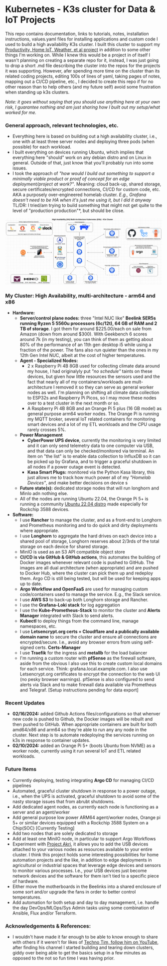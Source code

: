 # Kubernetes - K3s cluster for Data & IoT Projects

This repo contains documentation, links to tutorials, notes, installation instructions, values.yaml files for installing applications and custom code I used to build a high availability K3s cluster. I built this cluster to support my [Productivity, Home IoT, Weather, et al project](https://github.com/MarkhamLee/productivity-music-stocks-weather-IoT-dashboard) in addition to some other things I'm working on. While I knew this would be a project in of itself I wasn't planning on creating a separate repo for it, instead, I was just going to drop a short .md file describing the cluster into the repos for the projects it was supporting. However, afer spending more time on the cluster than its related coding projects, editing 100s of lines of yaml, taking pages of notes, mapping out a CI/CD pipeline, etc., I decided to create this repo if for no other reason than to help others (and my future self) avoid some frustration when standing up k3s clusters. 

*Note: it goes without saying that you should use anything here at your own risk, I guarantee nothing and am just sharing how I built out my setup/what worked for me.*

### General approach, relevant technologies, etc. 

* Everything here is based on building out a high availability cluster, i.e., one with at least three server nodes and deploying three pods (when possible) for each workload. 
* I built everything on devices running Ubuntu, which implies that everything here "should" work on any debian distro and on Linux in general. Outside of that, just know that you'll probably run into some issues. 
* I took the approach of *"how would I build out something to support a minimally viable product or proof of concept for an edge deployment/project at work?"*. Meaning: cloud back-up, shared storage, secure certificates/encrypted connections, CI/CD for custom code, etc. AKA a purposely over-engineered homelab cluster. *E.g., Grafana doesn't need to be HA when it's just me using it, but I did it anyway* TL/DR: I tried/am trying to build something that might not get quite to the level of "production production"*, but should be close. 

![Cluster Architecture Diagram](images/k3s_cluster_architecture_mkI.png)

### My Cluster: High Availability, multi-architecture - arm64 and x86 
* **Hardware:** 
    * **Server/control plane nodes:** three "Intel NUC like" **Beelink SER5s running Ryzen 5 5560u processors (6c/12t), 64 GB of RAM and 2 TB of storage**. I got them for around $225.00/each on sale from Amazon (down from around $300). With Geekbench 6 scores around 7k (in my testing), you can think of them as getting about 80% of the performance of an 11th gen desktop i5 while using a fraction of the power. The fans also run quieter than the ones in my 12th Gen Intel NUC, albeit at the cost of higher temperatures. 
    * **Agent - Specialized Nodes:** 
        * 2 x Raspberry Pi 4B 8GB used for collecting climate data around my house, I had originalyly put *"no schedule"* taints on these devices, but given how little resources the sensors used and the fact that nearly all of my containers/workloads are mult-architecture I removed it so they can serve as general worker nodes as well. I'm planning on shifting all climate data collection to ESP32s and Raspberry Pi Picos, so I may move these nodes over to a test cluster in the next month or so. 
        * A Raspberry Pi 4B 8GB and an Orange Pi 5 plus (16 GB model) as general purpose arm64 worker nodes. The Orange Pi is running my MQTT broker, several IoT related containers for monitoring smart devices and a lot of my ETL workloads and the CPU usage rarely crosses 5%. 
    * **Power Management**
        * **CyberPower UPS device**, currently the monitoring is very limited and it can only send telemetry data to one computer via USB, and that data can only be checked/monitored via terminal. An item on "the list" is to enable data collection to InfluxDB so it can be picked up by Grafana, and to trigger a graceful shutdown in all nodes if a power outage event is detected.
        * **Kasa Smart Plugs:** monitored via the Python Kasa library, this just allows me to track how much power all of my *"Homelab Devices"*, and make better decisions on device s
    * **Future state(s):** dedicated storage nodes that will run longhorn and MinIo adn nothing else. 
    * All of the nodes are running Ubuntu 22.04, the Orange Pi 5+ is running a community [Ubuntu 22.04 distro](https://github.com/Joshua-Riek/ubuntu-rockchip) made especially for Rockchip 3588 devices.  
* **Software:**
    * I use **Rancher** to manage the cluster, and  as a front-end to Longhorn and Prometheus monitoring and to do quick and dirty deployments where appropriate.
    * I use **Longhorn** to aggregate the hard drives on each device into a shared pool of storage, Longhorn reserves about 2/3rds of the total storage on each device for shared storage. 
    * MinIO is used as an S3 API compatible object store
    * **CI/CD is via GitHub & GitHub actions**, this automates the building of Docker images whenever relevant code is pushed to GitHub. The images are all dual architecture (when appropriate) and are pushed to Docker Hub, where the cluster can pick them up and redeploy them. Argo CD is still being tested, but will be used for keeping apps up to date. 
    * **Argo Workflow and OpenFaaS** are used for managing custom code/containers used to manage the service. E.g., the Slack service.
    * I use **AWS S3** to back-up both Longhorn storage and Rancher. 
    * I use the **Grafana-Loki stack** for log aggregation
    * I use the **Kube-Prometheus-Stack** to monitor the cluster and **Alerts Manager** integrated with Slack to send alerts. 
    * **Kubectl** to deploy things from the command line, manage namespaces, etc.
    * I use **Letsencrypt.org certs + Cloudflare and a publically available domain name** to secure the cluster and ensure all connections are encrypted/secure. I.e., avoid any browser errors from using self-signed certs. **Certs-Manager** 
    * I use **Traefik** for the ingress and **metallb** for the load balancer 
    * I'm running a custom router with **pfSense** as the firewall software, aside from the obvious I also use this to create custom local domains for each service. Think: grafana.local.example.com. I also use Letsencrypt.org certificates to encrypt the connection to the web UI (no pesky browser warnings). pfSense is also configured to send alerts via Slack and to make firewall data available via Prometheus and Telegraf. [Setup instructions pending for data export] 

### Recent Updates

* **02/16/2024:** added Github Actions files/configurations so that whenver new code is pushed to Github, the Docker images will be rebuilt and then pushed to GitHub. When appropriate containers are built for both amd64/x86 and arm64 so they're able to run any any node in the cluster. Next step is to automate redeploying the services running on k3s in response to container updates.
* **02/10/2024:** added an Orange Pi 5+ (boots Ubuntu from NVME) as a worker node, currently using it run several IoT and ETL related workloads.


### Future Items 
* Currently deploying, testing integrating **Argo CD** for managing CI/CD pipelines 
* Automated, graceful cluster shutdown in response to a power outage, i.e., when the UPS is activated, graceful shutdown to avoid some of the nasty storage issues that from abrubt shutdowns. 
* Add dedicated agent nodes, as currently each node is functioning as a server and an agent/worker
* Add general purpose low power ARM64 agent/worker nodes, Orange pi 5+ or similar devices equipped with a Rockchip 3588 System on a Chip(SOC) [Currently Testing]
* Add two nodes that are solely dedicated to storage
* Add at least one MiniIO node, in particular to support Argo Workflows 
* Experiment with [Project Akri](https://github.com/project-akri/akri), it allows you to add the USB devices attached to your various nodes as resources available to your entire cluster. I think this project holds some interesting possibilities for home automation projects and the like, in addition to edge deployments in agricultural or industrial spaces that leverage edge devices and sensors to monitor various processes. I.e., your USB devices just become network devices and the software for them isn't tied to a specific piece of hardware. 
* Either move the motherboards in the Beelinks into a shared enclosure of some sort and/or upgrade the fans in order to better control temperatures. 
* Add automation for both setup and day to day management, i.e. handle the day DevOps/MLOps/Sys Admin tasks using some combination of Ansible, Flux and/or Terraform. 

### Acknowledgements & References: 
  
* I wouldn't have made it far enough to be able to know enough to share with others if it weren't for likes of [Techno Tim, follow him on YouTube](https://www.youtube.com/@TechnoTim/videos), after finding his channel I started building and tearing down clusters, giddy over being able to get the basics setup in a few minutes as opposed to the not so fun time I was having prior.
